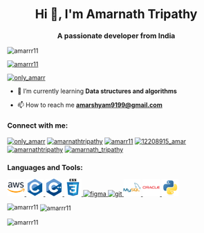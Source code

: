 <h1 align="center">Hi 👋, I'm Amarnath Tripathy</h1>
<h3 align="center">A passionate developer from India</h3>

<p align="left"> <img src="https://komarev.com/ghpvc/?username=amarrr11&label=Profile%20views&color=0e75b6&style=flat" alt="amarrr11" /> </p>

<p align="left"> <a href="https://github.com/ryo-ma/github-profile-trophy"><img src="https://github-profile-trophy.vercel.app/?username=amarrr11" alt="amarrr11" /></a> </p>

<p align="left"> <a href="https://twitter.com/only_amarr" target="blank"><img src="https://img.shields.io/twitter/follow/only_amarr?logo=twitter&style=for-the-badge" alt="only_amarr" /></a> </p>

- 🌱 I’m currently learning **Data structures and algorithms**

- 📫 How to reach me **amarshyam9199@gmail.com**

<h3 align="left">Connect with me:</h3>
<p align="left">
<a href="https://twitter.com/only_amarr" target="blank"><img align="center" src="https://raw.githubusercontent.com/rahuldkjain/github-profile-readme-generator/master/src/images/icons/Social/twitter.svg" alt="only_amarr" height="30" width="40" /></a>
<a href="https://linkedin.com/in/amarnathtripathy" target="blank"><img align="center" src="https://raw.githubusercontent.com/rahuldkjain/github-profile-readme-generator/master/src/images/icons/Social/linked-in-alt.svg" alt="amarnathtripathy" height="30" width="40" /></a>
<a href="https://www.codechef.com/users/amarr11" target="blank"><img align="center" src="https://cdn.jsdelivr.net/npm/simple-icons@3.1.0/icons/codechef.svg" alt="amarr11" height="30" width="40" /></a>
<a href="https://www.hackerrank.com/12208915_amar" target="blank"><img align="center" src="https://raw.githubusercontent.com/rahuldkjain/github-profile-readme-generator/master/src/images/icons/Social/hackerrank.svg" alt="12208915_amar" height="30" width="40" /></a>
<a href="https://www.leetcode.com/amarnathtripathy" target="blank"><img align="center" src="https://raw.githubusercontent.com/rahuldkjain/github-profile-readme-generator/master/src/images/icons/Social/leet-code.svg" alt="amarnathtripathy" height="30" width="40" /></a>
<a href="https://auth.geeksforgeeks.org/user/amarnath_tripathy" target="blank"><img align="center" src="https://raw.githubusercontent.com/rahuldkjain/github-profile-readme-generator/master/src/images/icons/Social/geeks-for-geeks.svg" alt="amarnath_tripathy" height="30" width="40" /></a>
</p>

<h3 align="left">Languages and Tools:</h3>
<p align="left"> <a href="https://aws.amazon.com" target="_blank" rel="noreferrer"> <img src="https://raw.githubusercontent.com/devicons/devicon/master/icons/amazonwebservices/amazonwebservices-original-wordmark.svg" alt="aws" width="40" height="40"/> </a> <a href="https://www.cprogramming.com/" target="_blank" rel="noreferrer"> <img src="https://raw.githubusercontent.com/devicons/devicon/master/icons/c/c-original.svg" alt="c" width="40" height="40"/> </a> <a href="https://www.w3schools.com/cpp/" target="_blank" rel="noreferrer"> <img src="https://raw.githubusercontent.com/devicons/devicon/master/icons/cplusplus/cplusplus-original.svg" alt="cplusplus" width="40" height="40"/> </a> <a href="https://www.w3schools.com/css/" target="_blank" rel="noreferrer"> <img src="https://raw.githubusercontent.com/devicons/devicon/master/icons/css3/css3-original-wordmark.svg" alt="css3" width="40" height="40"/> </a> <a href="https://www.figma.com/" target="_blank" rel="noreferrer"> <img src="https://www.vectorlogo.zone/logos/figma/figma-icon.svg" alt="figma" width="40" height="40"/> </a> <a href="https://git-scm.com/" target="_blank" rel="noreferrer"> <img src="https://www.vectorlogo.zone/logos/git-scm/git-scm-icon.svg" alt="git" width="40" height="40"/> </a> <a href="https://www.mysql.com/" target="_blank" rel="noreferrer"> <img src="https://raw.githubusercontent.com/devicons/devicon/master/icons/mysql/mysql-original-wordmark.svg" alt="mysql" width="40" height="40"/> </a> <a href="https://www.oracle.com/" target="_blank" rel="noreferrer"> <img src="https://raw.githubusercontent.com/devicons/devicon/master/icons/oracle/oracle-original.svg" alt="oracle" width="40" height="40"/> </a> <a href="https://www.python.org" target="_blank" rel="noreferrer"> <img src="https://raw.githubusercontent.com/devicons/devicon/master/icons/python/python-original.svg" alt="python" width="40" height="40"/> </a> </p>

<p><img align="left" src="https://github-readme-stats.vercel.app/api/top-langs?username=amarrr11&show_icons=true&locale=en&layout=compact" alt="amarrr11" /></p>

<p>&nbsp;<img align="center" src="https://github-readme-stats.vercel.app/api?username=amarrr11&show_icons=true&locale=en" alt="amarrr11" /></p>

<p><img align="center" src="https://github-readme-streak-stats.herokuapp.com/?user=amarrr11&" alt="amarrr11" /></p>
